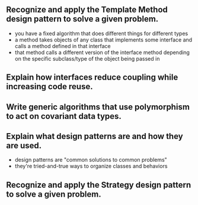 ## Recognize and apply the Template Method design pattern to solve a given problem.
- you have a fixed algorithm that does different things for different types
- a method takes objects of any class that implements some interface and calls a method defined in that interface
- that method calls a different version of the interface method depending on the specific subclass/type of the object being passed in

## Explain how interfaces reduce coupling while increasing code reuse.


## Write generic algorithms that use polymorphism to act on covariant data types.


## Explain what design patterns are and how they are used.
- design patterns are "common solutions to common problems"
- they're tried-and-true ways to organize classes and behaviors

## Recognize and apply the Strategy design pattern to solve a given problem.

